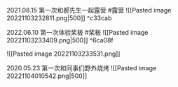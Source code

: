 2021.08.15 第一次和郝先生一起露营 #露营 
![[Pasted image 20221103232811.png|500]] ^c33cab

2022.06.10 第一次体验桨板 #桨板
![[Pasted image 20221103233409.png|500]] ^6ca08f


![[Pasted image 20221103233531.png]]

2020.05.23 第一次和同事们野外烧烤 
![[Pasted image 20221104010542.png|500]]


